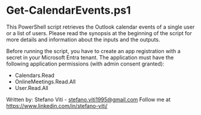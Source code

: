# Get-CalendarEvents.ps1
This PowerShell script retrieves the Outlook calendar events of a single user or a list of users. Please read the synopsis at the beginning of the script for more details and information about the inputs and the outputs.

Before running the script, you have to create an app registration with a secret in your Microsoft Entra tenant.
The application must have the following application permissions (with admin consent granted):
- Calendars.Read
- OnlineMeetings.Read.All
- User.Read.All

Written by: Stefano Viti - stefano.viti1995@gmail.com
Follow me at https://www.linkedin.com/in/stefano-viti/

